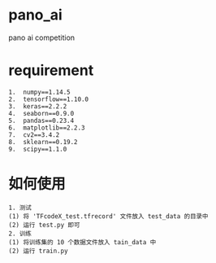 # pano_ai
pano ai competition
# requirement
```angular2html
1.  numpy==1.14.5
2.  tensorflow==1.10.0
3.  keras==2.2.2
4.  seaborn==0.9.0
5.  pandas==0.23.4
6.  matplotlib==2.2.3
7.  cv2==3.4.2
8.  sklearn==0.19.2
9.  scipy==1.1.0
```
# 如何使用
```
1. 测试
(1) 将 'TFcodeX_test.tfrecord' 文件放入 test_data 的目录中
(2) 运行 test.py 即可
2. 训练
(1) 将训练集的 10 个数据文件放入 tain_data 中
(2) 运行 train.py
```
